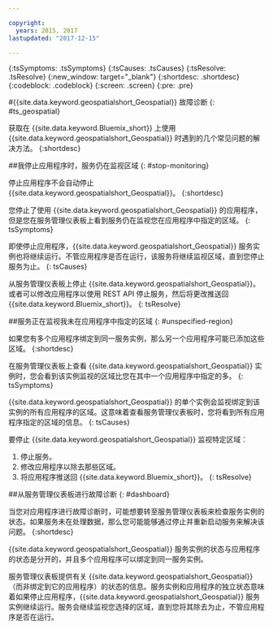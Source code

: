 ```yaml
---

copyright:
  years: 2015, 2017
lastupdated: "2017-12-15"

---
```


<!-- Attribute definitions -->
{:tsSymptoms: .tsSymptoms}
{:tsCauses: .tsCauses}
{:tsResolve: .tsResolve}
{:new_window: target="_blank"}
{:shortdesc: .shortdesc}
{:codeblock: .codeblock}
{:screen: .screen}
{:pre: .pre}

#{{site.data.keyword.geospatialshort_Geospatial}} 故障诊断
{: #ts_geospatial}


获取在 {{site.data.keyword.Bluemix_short}} 上使用 {{site.data.keyword.geospatialshort_Geospatial}} 时遇到的几个常见问题的解决方法。
{:shortdesc}

##我停止应用程序时，服务仍在监视区域
{: #stop-monitoring}


停止应用程序不会自动停止 {{site.data.keyword.geospatialshort_Geospatial}}。
{:shortdesc}


您停止了使用 {{site.data.keyword.geospatialshort_Geospatial}} 的应用程序，但是您在服务管理仪表板上看到服务仍在监视您在应用程序中指定的区域。
{: tsSymptoms}


即使停止应用程序，{{site.data.keyword.geospatialshort_Geospatial}} 服务实例也将继续运行。不管应用程序是否在运行，该服务将继续监视区域，直到您停止服务为止。
{: tsCauses}


从服务管理仪表板上停止 {{site.data.keyword.geospatialshort_Geospatial}}。或者可以修改应用程序以使用 REST API 停止服务，然后将更改推送回 {{site.data.keyword.Bluemix_short}}。
{: tsResolve}

##服务正在监视我未在应用程序中指定的区域
{: #unspecified-region}



如果您有多个应用程序绑定到同一服务实例，那么另一个应用程序可能已添加这些区域。
{:shortdesc}



在服务管理仪表板上查看 {{site.data.keyword.geospatialshort_Geospatial}} 实例时，您会看到该实例监视的区域比您在其中一个应用程序中指定的多。
{: tsSymptoms}

{{site.data.keyword.geospatialshort_Geospatial}} 的单个实例会监视绑定到该实例的所有应用程序的区域。这意味着查看服务管理仪表板时，您将看到所有应用程序指定的区域的信息。
{: tsCauses}

要停止 {{site.data.keyword.geospatialshort_Geospatial}} 监视特定区域：

1. 停止服务。
2. 修改应用程序以除去那些区域。
3. 将应用程序推送回 {{site.data.keyword.Bluemix_short}}。
{: tsResolve}


##从服务管理仪表板进行故障诊断
{: #dashboard}

当您对应用程序进行故障诊断时，可能想要转至服务管理仪表板来检查服务实例的状态。如果服务未在处理数据，那么您可能能够通过停止并重新启动服务来解决该问题。
{:shortdesc}

{{site.data.keyword.geospatialshort_Geospatial}} 服务实例的状态与应用程序的状态是分开的，并且多个应用程序可以绑定到同一服务实例。

服务管理仪表板提供有关 {{site.data.keyword.geospatialshort_Geospatial}}（而非绑定到它的应用程序）的状态的信息。服务实例和应用程序的独立状态意味着如果停止应用程序，{{site.data.keyword.geospatialshort_Geospatial}} 服务实例继续运行。服务会继续监视您选择的区域，直到您将其除去为止，不管应用程序是否在运行。
